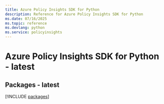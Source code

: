 ```yaml
---
title: Azure Policy Insights SDK for Python
description: Reference for Azure Policy Insights SDK for Python
ms.date: 07/16/2025
ms.topic: reference
ms.devlang: python
ms.service: policyinsights
---
```

# Azure Policy Insights SDK for Python - latest
## Packages - latest
[!INCLUDE [packages](policy-insights-index.md)]